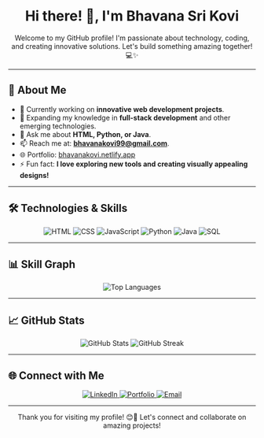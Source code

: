 <h1 align="center">Hi there! 👋, I'm Bhavana Sri Kovi</h1>

<p align="center">
  Welcome to my GitHub profile! I'm passionate about technology, coding, and creating innovative solutions. Let's build something amazing together! 💻✨
</p>

---

## 🌸 About Me
- 🔭 Currently working on **innovative web development projects**.
- 🌱 Expanding my knowledge in **full-stack development** and other emerging technologies.
- 💬 Ask me about **HTML, Python, or Java**.
- 📫 Reach me at: **[bhavanakovi99@gmail.com](mailto:bhavanakovi99@gmail.com)**.
- 🌐 Portfolio: [bhavanakovi.netlify.app](https://bhavanakovi.netlify.app/)
- ⚡ Fun fact: **I love exploring new tools and creating visually appealing designs!**

---

## 🛠️ Technologies & Skills

<div align="center">
  <img src="https://img.shields.io/badge/HTML-85%25-ff69b4?style=for-the-badge&logo=html5&logoColor=white" alt="HTML" />
  <img src="https://img.shields.io/badge/CSS-55%25-ff69b4?style=for-the-badge&logo=css3&logoColor=white" alt="CSS" />
  <img src="https://img.shields.io/badge/JavaScript-50%25-ff69b4?style=for-the-badge&logo=javascript&logoColor=white" alt="JavaScript" />
  <img src="https://img.shields.io/badge/Python-70%25-ff69b4?style=for-the-badge&logo=python&logoColor=white" alt="Python" />
  <img src="https://img.shields.io/badge/Java-60%25-ff69b4?style=for-the-badge&logo=java&logoColor=white" alt="Java" />
  <img src="https://img.shields.io/badge/SQL-50%25-ff69b4?style=for-the-badge&logo=postgresql&logoColor=white" alt="SQL" />
</div>

---

## 📊 Skill Graph
<div align="center">
  <img src="https://github-readme-stats.vercel.app/api/top-langs/?username=Bhavanakovi&layout=compact&theme=radical" alt="Top Languages" />
</div>

---

## 📈 GitHub Stats
<div align="center">
  <img src="https://github-readme-stats.vercel.app/api?username=Bhavanakovi&show_icons=true&theme=radical" alt="GitHub Stats" />
  <img src="https://streak-stats.demolab.com?user=Bhavanakovi&theme=radical&hide_border=true" alt="GitHub Streak" />
</div>

---

## 🌐 Connect with Me
<div align="center">
  <a href="https://www.linkedin.com/in/bhavana-sri-kovi99" target="_blank">
    <img src="https://img.shields.io/badge/LinkedIn-ff69b4?style=for-the-badge&logo=linkedin&logoColor=white" alt="LinkedIn" />
  </a>
  <a href="https://bhavanakovi.netlify.app/" target="_blank">
    <img src="https://img.shields.io/badge/Portfolio-ff69b4?style=for-the-badge&logo=netlify&logoColor=white" alt="Portfolio" />
  </a>
  <a href="mailto:bhavanakovi99@gmail.com" target="_blank">
    <img src="https://img.shields.io/badge/Email-ff69b4?style=for-the-badge&logo=gmail&logoColor=white" alt="Email" />
  </a>
</div>

---

<p align="center">
  Thank you for visiting my profile! 😊🎉 Let's connect and collaborate on amazing projects!
</p>
